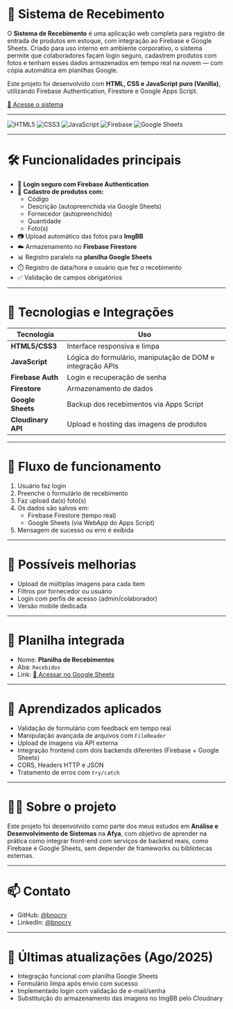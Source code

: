 # 💼 Sistema de Recebimento

O **Sistema de Recebimento** é uma aplicação web completa para registro de entrada de produtos em estoque, com integração ao Firebase e Google Sheets. Criado para uso interno em ambiente corporativo, o sistema permite que colaboradores façam login seguro, cadastrem produtos com fotos e tenham esses dados armazenados em tempo real na nuvem — com cópia automática em planilhas Google.

Este projeto foi desenvolvido com **HTML, CSS e JavaScript puro (Vanilla)**, utilizando Firebase Authentication, Firestore e Google Apps Script.

[🚀 Acesse o sistema](https://sistema-recebimento.vercel.app)

---

![HTML5](https://img.shields.io/badge/HTML5-E34F26?style=flat&logo=html5&logoColor=white)
![CSS3](https://img.shields.io/badge/CSS3-1572B6?style=flat&logo=css3&logoColor=white)
![JavaScript](https://img.shields.io/badge/JavaScript-F7DF1E?style=flat&logo=javascript&logoColor=black)
![Firebase](https://img.shields.io/badge/Firebase-FFCA28?style=flat&logo=firebase&logoColor=black)
![Google Sheets](https://img.shields.io/badge/Google_Sheets-34A853?style=flat&logo=google-sheets&logoColor=white)

---

# 🛠️ Funcionalidades principais

- 🔐 **Login seguro com Firebase Authentication**
- 🧾 **Cadastro de produtos com:**
  - Código
  - Descrição (autopreenchida via Google Sheets)
  - Fornecedor (autopreenchido)
  - Quantidade
  - Foto(s)
- 📷 Upload automático das fotos para **ImgBB**
- ☁️ Armazenamento no **Firebase Firestore**
- 📊 Registro paralelo na **planilha Google Sheets**
- ⏱️ Registro de data/hora e usuário que fez o recebimento
- ✅ Validação de campos obrigatórios

---

# 🔌 Tecnologias e Integrações

| Tecnologia       | Uso                                                        |
|------------------|------------------------------------------------------------|
| **HTML5/CSS3**   | Interface responsiva e limpa                               |
| **JavaScript**   | Lógica do formulário, manipulação de DOM e integração APIs |
| **Firebase Auth**| Login e recuperação de senha                               |
| **Firestore**    | Armazenamento de dados                                     |
| **Google Sheets**| Backup dos recebimentos via Apps Script                    |
| **Cloudinary API**    | Upload e hosting das imagens de produtos                   |

---

# 🔄 Fluxo de funcionamento

1. Usuário faz login
2. Preenche o formulário de recebimento
3. Faz upload da(s) foto(s)
4. Os dados são salvos em:
   - Firebase Firestore (tempo real)
   - Google Sheets (via WebApp do Apps Script)
5. Mensagem de sucesso ou erro é exibida

---

# 🧪 Possíveis melhorias

- Upload de múltiplas imagens para cada item
- Filtros por fornecedor ou usuário
- Login com perfis de acesso (admin/colaborador)
- Versão mobile dedicada

---

# 📑 Planilha integrada

- Nome: **Planilha de Recebimentos**
- Aba: `Recebidos`
- Link: [📄 Acessar no Google Sheets](https://docs.google.com/spreadsheets/d/11781xe4rt2c89GIuaO1UqBDSNhbV-FQ7t9flOBTTc1w/edit#gid=0)

---

# 🧠 Aprendizados aplicados

- Validação de formulário com feedback em tempo real
- Manipulação avançada de arquivos com `FileReader`
- Upload de imagens via API externa
- Integração frontend com dois backends diferentes (Firebase + Google Sheets)
- CORS, Headers HTTP e JSON
- Tratamento de erros com `try/catch`

---

# 👨‍💻 Sobre o projeto

Este projeto foi desenvolvido como parte dos meus estudos em **Análise e Desenvolvimento de Sistemas** na **Afya**, com objetivo de aprender na prática como integrar front-end com serviços de backend reais, como Firebase e Google Sheets, sem depender de frameworks ou bibliotecas externas.

---

# 📫 Contato

- GitHub: [@bnocrv](https://github.com/bnocrv)
- LinkedIn: [@bnocrv](https://linkedin.com/in/bnocrv)

---

# 📅 Últimas atualizações (Ago/2025)

- Integração funcional com planilha Google Sheets
- Formulário limpa após envio com sucesso
- Implementado login com validação de e-mail/senha
- Substituição do armazenamento das imagens no ImgBB pelo Cloudnary 


